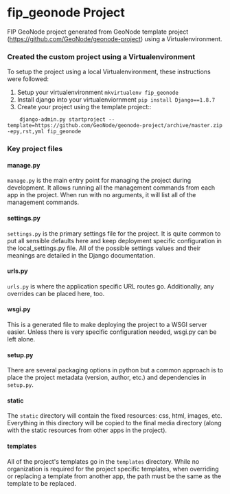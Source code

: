 # fip_geonode Project

FIP GeoNode project generated from GeoNode template project (https://github.com/GeoNode/geonode-project) using a Virtualenvironment.

### Created the custom project using a Virtualenvironment

To setup the project using a local Virtualenvironment, these instructions were followed:

1. Setup your virtualenvironment ``mkvirtualenv fip_geonode``
2. Install django into your virtualenviornment ``pip install Django==1.8.7``
3. Create your project using the template project::
```
    django-admin.py startproject --template=https://github.com/GeoNode/geonode-project/archive/master.zip -epy,rst,yml fip_geonode
```


### Key project files

#### manage.py

``manage.py`` is the main entry point for managing the project during development. It allows running all the management commands from each app in the project. When run with no arguments, it will list all of the management commands.

#### settings.py

``settings.py`` is the primary settings file for the project. It is quite common to put all sensible defaults here and keep deployment specific configuration in the local_settings.py file. All of the possible settings values and their meanings are detailed in the Django documentation.


#### urls.py

``urls.py`` is where the application specific URL routes go. Additionally, any overrides can be placed here, too.

#### wsgi.py

This is a generated file to make deploying the project to a WSGI server easier. Unless there is very specific configuration needed, wsgi.py can be left alone.

#### setup.py

There are several packaging options in python but a common approach is to place the project metadata (version, author, etc.) and dependencies in ``setup.py``.


#### static

The ``static`` directory will contain the fixed resources: css, html, images, etc. Everything in this directory will be copied to the final media directory (along with the static resources from other apps in the project).


#### templates

All of the project's templates go in the ``templates`` directory. While no organization is required for the project specific templates, when overriding or replacing a template from another app, the path must be the same as the template to be replaced.
